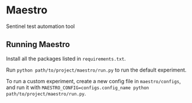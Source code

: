 # Maestro

Sentinel test automation tool


## Running Maestro

Install all the packages listed in `requirements.txt`. 

Run `python path/to/project/maestro/run.py` to run the default experiment.

To run a custom experiment, create a new config file in `maestro/configs`, and run it with `MAESTRO_CONFIG=configs.config_name python path/to/project/maestro/run.py`.